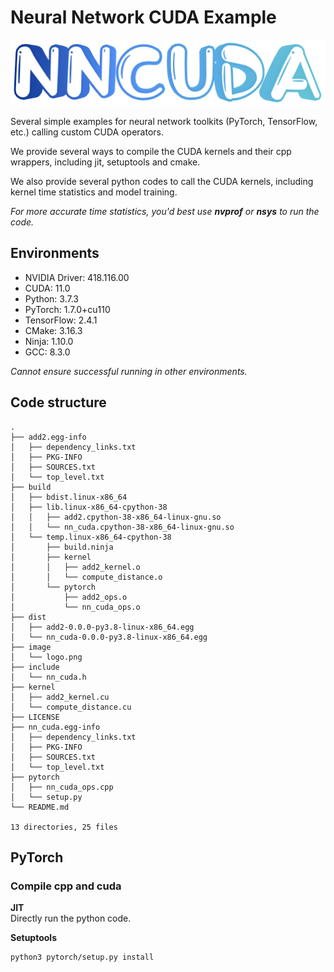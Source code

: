 # Neural Network CUDA Example
![logo](./image/logo.png)

Several simple examples for neural network toolkits (PyTorch, TensorFlow, etc.) calling custom CUDA operators.

We provide several ways to compile the CUDA kernels and their cpp wrappers, including jit, setuptools and cmake.

We also provide several python codes to call the CUDA kernels, including kernel time statistics and model training.

*For more accurate time statistics, you'd best use **nvprof** or **nsys** to run the code.*

## Environments
* NVIDIA Driver: 418.116.00
* CUDA: 11.0
* Python: 3.7.3
* PyTorch: 1.7.0+cu110
* TensorFlow: 2.4.1
* CMake: 3.16.3
* Ninja: 1.10.0
* GCC: 8.3.0

*Cannot ensure successful running in other environments.*

## Code structure
```shell
.
├── add2.egg-info
│   ├── dependency_links.txt
│   ├── PKG-INFO
│   ├── SOURCES.txt
│   └── top_level.txt
├── build
│   ├── bdist.linux-x86_64
│   ├── lib.linux-x86_64-cpython-38
│   │   ├── add2.cpython-38-x86_64-linux-gnu.so
│   │   └── nn_cuda.cpython-38-x86_64-linux-gnu.so
│   └── temp.linux-x86_64-cpython-38
│       ├── build.ninja
│       ├── kernel
│       │   ├── add2_kernel.o
│       │   └── compute_distance.o
│       └── pytorch
│           ├── add2_ops.o
│           └── nn_cuda_ops.o
├── dist
│   ├── add2-0.0.0-py3.8-linux-x86_64.egg
│   └── nn_cuda-0.0.0-py3.8-linux-x86_64.egg
├── image
│   └── logo.png
├── include
│   └── nn_cuda.h
├── kernel
│   ├── add2_kernel.cu
│   └── compute_distance.cu
├── LICENSE
├── nn_cuda.egg-info
│   ├── dependency_links.txt
│   ├── PKG-INFO
│   ├── SOURCES.txt
│   └── top_level.txt
├── pytorch
│   ├── nn_cuda_ops.cpp
│   └── setup.py
└── README.md

13 directories, 25 files

```
## PyTorch
### Compile cpp and cuda
**JIT**  
Directly run the python code.

**Setuptools**  
```shell
python3 pytorch/setup.py install
```

